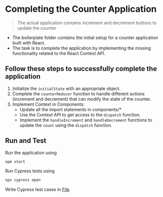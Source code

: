 # Completing the Counter Application

> The actual application contains increment and decrement buttons to update the counter

- The boilerplate folder contains the initial setup for a counter application built with React.
- The task is to complete the application by implementing the missing functionality related to the React Context API.

## Follow these steps to successfully complete the application
1. Initialize the `initialState` with an appropriate object.
2. Complete the `counterReducer` function to handle different actions (increment and decrement) that can modify the state of the counter.
3. Implement Context in Components:
    - Update all the import statements in components/*
    - Use the Context API to get access to the `dispatch` function.
    - Implement the `handleIncrement` and `handleDecrement` functions to update the `count` using the `dispatch` function.

## Run and Test
Run the application using 
```bash
npm start
```

Run Cypress tests using 
```bash
npx cypress open
```
Write Cypress test cases in [File](cypress/e2e/counter.cy.js).